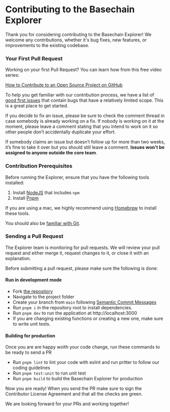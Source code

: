 # Contributing to the Basechain Explorer

Thank you for considering contributing to the Basechain Explorer! We welcome any contributions, whether it's bug fixes, new features, or improvements to the existing codebase.

### Your First Pull Request

Working on your first Pull Request? You can learn how from this free video series:

[How to Contribute to an Open Source Project on GitHub](https://egghead.io/courses/how-to-contribute-to-an-open-source-project-on-github)

To help you get familiar with our contribution process, we have a list of [good first issues](https://github.com/hirosystems/explorer/issues?q=is%3Aissue+is%3Aopen+label%3A%22good+first+issue%22) that contain bugs that have a relatively limited scope. This is a great place to get started.

If you decide to fix an issue, please be sure to check the comment thread in case somebody is already working on a fix. If nobody is working on it at the moment, please leave a comment stating that you intend to work on it so other people don’t accidentally duplicate your effort.

If somebody claims an issue but doesn’t follow up for more than two weeks, it’s fine to take it over but you should still leave a comment. **Issues won't be assigned to anyone outside the core team**.

### Contribution Prerequisites

Before running the Explorer, ensure that you have the following tools installed:

1. Install [NodeJS](https://nodejs.dev/) that includes `npm`
1. Install [Pnpm](https://pnpm.io/installation)

If you are using a mac, we highly recommend using [Homebrew](https://brew.sh/) to install these tools.

You should also be [familiar with Git](https://docs.github.com/en/get-started/quickstart/git-and-github-learning-resources).


### Sending a Pull Request

The Explorer team is monitoring for pull requests. We will review your pull request and either merge it, request changes to it, or close it with an explanation.

Before submitting a pull request, please make sure the following is done:

#### Run in development mode 

- Fork [the repository](https://github.com/hirosystems/explorer)
- Navigate to the project folder
- Create your branch from `main` following [Semantic Commit Messages](https://gist.github.com/joshbuchea/6f47e86d2510bce28f8e7f42ae84c716)
- Run `pnpm i` in the repository root to install dependencies.
- Run `pnpm dev` to run the application at http://localhost:3000
- If you are changing existing functions or creating a new one, make sure to write unit tests.

#### Building for production

Once you are are happy woith your code change, run these commands to be ready to send a PR

- Run `pnpm lint` to lint your code with eslint and run pritter to follow our coding guidelines
- Run `pnpm test:unit` to run unit test
- Run `pnpm build` to build the Basechain Explorer for production

Now you are ready! When you send the PR make sure to sign the Contributor License Agreement and that all the checks are green.

We are looking forward for your PRs and working together!